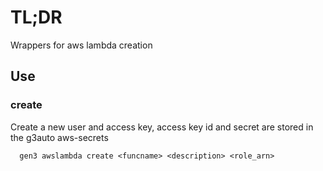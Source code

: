 # TL;DR

Wrappers for aws lambda creation

## Use

### create
Create a new user and access key, access key id and secret are stored in the g3auto aws-secrets
```
  gen3 awslambda create <funcname> <description> <role_arn>
```

